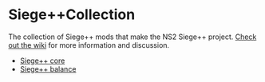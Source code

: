 # Siege++Collection
The collection of Siege++ mods that make the NS2 Siege++ project. [Check out the wiki](https://github.com/TheRealNin/Siege-Collection/wiki) for more information and discussion.

* [Siege++ core](https://github.com/TheRealNin/SiegePlusPlus)
* [Siege++ balance](https://github.com/TheRealNin/SiegeBalance)